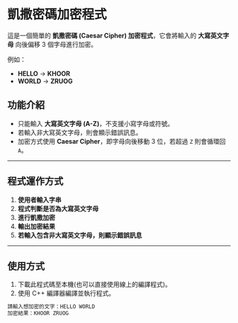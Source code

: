 # 凱撒密碼加密程式

這是一個簡單的 **凱撒密碼 (Caesar Cipher) 加密程式**，它會將輸入的 **大寫英文字母** 向後偏移 3 個字母進行加密。  

例如：
- **HELLO** → **KHOOR**  
- **WORLD** → **ZRUOG**  

## 功能介紹

- 只能輸入 **大寫英文字母 (A-Z)**，不支援小寫字母或符號。
- 若輸入非大寫英文字母，則會顯示錯誤訊息。
- 加密方式使用 **Caesar Cipher**，即字母向後移動 3 位，若超過 `Z` 則會循環回 `A`。

---

## 程式運作方式

1. **使用者輸入字串**
2. **程式判斷是否為大寫英文字母**
3. **進行凱撒加密**
4. **輸出加密結果**
5. **若輸入包含非大寫英文字母，則顯示錯誤訊息**

---

## 使用方式

1. 下載此程式碼至本機(也可以直接使用線上的編譯程式)。
2. 使用 C++ 編譯器編譯並執行程式。

```bash
請輸入想加密的文字：HELLO WORLD
加密結果：KHOOR ZRUOG
